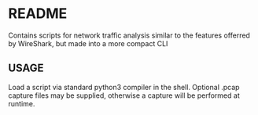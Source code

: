 # README

Contains scripts for network traffic analysis similar to the features offerred by WireShark,
but made into a more compact CLI

## USAGE

Load a script via standard python3 compiler in the shell. Optional .pcap capture files may be supplied,
otherwise a capture will be performed at runtime.
